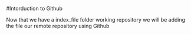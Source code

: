 #Intorduction to Github

Now that we have a index_file folder working repository we will be adding the file our remote repository using Github


